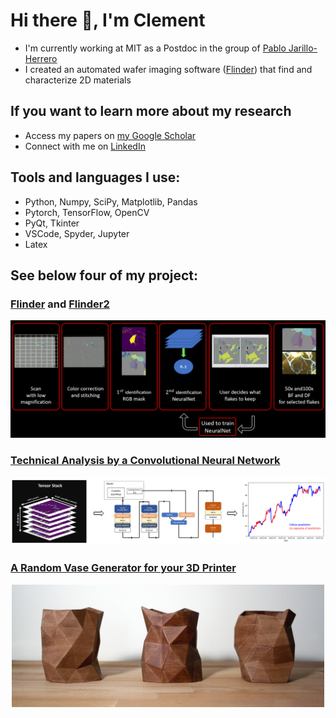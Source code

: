 # Hi there 👋, I'm Clement

- I'm currently working at MIT as a Postdoc in the group of [Pablo Jarillo-Herrero](http://jarilloherrero.mit.edu/)
- I created an automated wafer imaging software ([Flinder](https://github.com/ClementCollignon/Flinder)) that find and characterize 2D materials

## If you want to learn more about my research
  - Access my papers on [my Google Scholar](https://scholar.google.com/citations?user=rIwabBwAAAAJ&hl=en&oi=ao)
  - Connect with me on [LinkedIn](https://www.linkedin.com/in/clement-collignon/)

## Tools and languages I use:
 - Python, Numpy, SciPy, Matplotlib, Pandas
 - Pytorch, TensorFlow, OpenCV
 - PyQt, Tkinter
 - VSCode, Spyder, Jupyter
 - Latex

## See below four of my project:

### [Flinder](https://github.com/ClementCollignon/Flinder) and [Flinder2](https://github.com/ClementCollignon/Flinder2)

<p align = "center">
<img src="workflow2.PNG" width=800>
</p>

### [Technical Analysis by a Convolutional Neural Network](https://github.com/ClementCollignon/MarketNeutral_CNN)

<p align = "center">
<img src="CNN_TA.PNG" width=1000>
</p>

### [A Random Vase Generator for your 3D Printer](https://github.com/ClementCollignon/Erratic-Vases)

<p align = "center">
<img src="vases.jpg" width=500>
</p>

